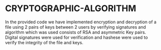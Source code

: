 # CRYPTOGRAPHIC-ALGORITHM
In the provided code we have implemented encryption and decryption of a file using 2 pairs of keys between 2 users by verifying signatures and algorithm which was used consists of RSA and asymmetric Key pairs. Digital signatures were used for verification and hashese were used  to verify the integrity of the file and keys.
